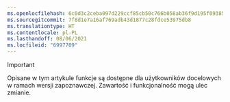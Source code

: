 ```yaml
---
ms.openlocfilehash: 6c0d3c2ceba097d229ccf85cb50c766b058ab36f9d195f093855d62a5b510abe
ms.sourcegitcommit: 7f8d1e7a16af769adb43d1877c28fdce53975db8
ms.translationtype: HT
ms.contentlocale: pl-PL
ms.lasthandoff: 08/06/2021
ms.locfileid: "6997709"
---
```

> [!IMPORTANT]
> Opisane w tym artykule funkcje są dostępne dla użytkowników docelowych w ramach wersji zapoznawczej. Zawartość i funkcjonalność mogą ulec zmianie. 
